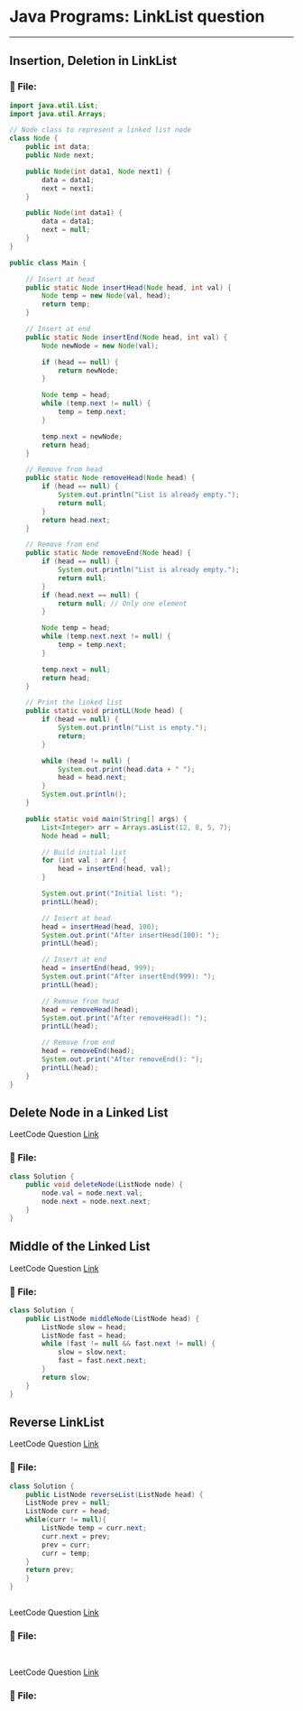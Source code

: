 # Java Programs: LinkList question

---

##  Insertion, Deletion in LinkList
 
### 📄 File:
```java
import java.util.List;
import java.util.Arrays;

// Node class to represent a linked list node
class Node {
    public int data;
    public Node next;

    public Node(int data1, Node next1) {
        data = data1;
        next = next1;
    }

    public Node(int data1) {
        data = data1;
        next = null;
    }
}

public class Main {

    // Insert at head
    public static Node insertHead(Node head, int val) {
        Node temp = new Node(val, head);
        return temp;
    }

    // Insert at end
    public static Node insertEnd(Node head, int val) {
        Node newNode = new Node(val);

        if (head == null) {
            return newNode;
        }

        Node temp = head;
        while (temp.next != null) {
            temp = temp.next;
        }

        temp.next = newNode;
        return head;
    }

    // Remove from head
    public static Node removeHead(Node head) {
        if (head == null) {
            System.out.println("List is already empty.");
            return null;
        }
        return head.next;
    }

    // Remove from end
    public static Node removeEnd(Node head) {
        if (head == null) {
            System.out.println("List is already empty.");
            return null;
        }
        if (head.next == null) {
            return null; // Only one element
        }

        Node temp = head;
        while (temp.next.next != null) {
            temp = temp.next;
        }

        temp.next = null;
        return head;
    }

    // Print the linked list
    public static void printLL(Node head) {
        if (head == null) {
            System.out.println("List is empty.");
            return;
        }

        while (head != null) {
            System.out.print(head.data + " ");
            head = head.next;
        }
        System.out.println();
    }

    public static void main(String[] args) {
        List<Integer> arr = Arrays.asList(12, 8, 5, 7);
        Node head = null;

        // Build initial list
        for (int val : arr) {
            head = insertEnd(head, val);
        }

        System.out.print("Initial list: ");
        printLL(head);

        // Insert at head
        head = insertHead(head, 100);
        System.out.print("After insertHead(100): ");
        printLL(head);

        // Insert at end
        head = insertEnd(head, 999);
        System.out.print("After insertEnd(999): ");
        printLL(head);

        // Remove from head
        head = removeHead(head);
        System.out.print("After removeHead(): ");
        printLL(head);

        // Remove from end
        head = removeEnd(head);
        System.out.print("After removeEnd(): ");
        printLL(head);
    }
}

```


##  Delete Node in a Linked List
LeetCode Question [Link](https://leetcode.com/problems/delete-node-in-a-linked-list/submissions/1680775514/)
### 📄 File:
```java
class Solution {
    public void deleteNode(ListNode node) {
        node.val = node.next.val;
        node.next = node.next.next;
    }
}
```


##  Middle of the Linked List
LeetCode Question [Link](https://leetcode.com/problems/middle-of-the-linked-list/description/)
### 📄 File:
```java
class Solution {
    public ListNode middleNode(ListNode head) {
        ListNode slow = head;
        ListNode fast = head;
        while (fast != null && fast.next != null) {
            slow = slow.next;
            fast = fast.next.next;
        }
        return slow;
    }
}
```

##  Reverse LinkList
LeetCode Question [Link](https://leetcode.com/problems/reverse-linked-list/)
### 📄 File:
```java
class Solution {
    public ListNode reverseList(ListNode head) {
    ListNode prev = null;
    ListNode curr = head;
    while(curr != null){
        ListNode temp = curr.next;    
        curr.next = prev;
        prev = curr;
        curr = temp;
    }
    return prev;
    }
}
```

##  
LeetCode Question [Link]()
### 📄 File:
```java

```


##  
LeetCode Question [Link]()
### 📄 File:
```java

```

